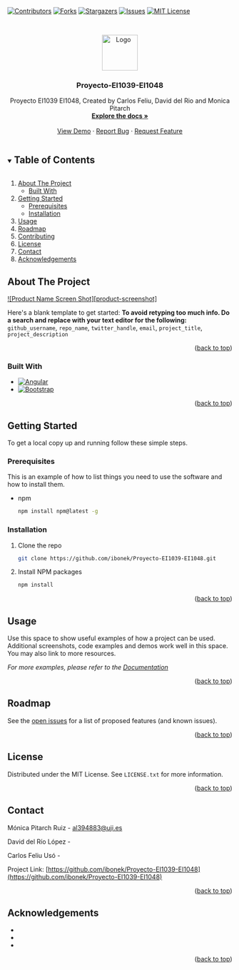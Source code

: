 [![Contributors][contributors-shield]][contributors-url]
[![Forks][forks-shield]][forks-url]
[![Stargazers][stars-shield]][stars-url]
[![Issues][issues-shield]][issues-url]
[![MIT License][license-shield]][license-url]
<!-- PROJECT LOGO -->
<br />
<p align="center">
  <a href="https://github.com/github_username/repo_name">
    <img src="images/logo.png" alt="Logo" width="80" height="80">
  </a>

  <h3 align="center">Proyecto-EI1039-EI1048</h3>

  <p align="center">
    Proyecto EI1039 EI1048, Created by Carlos Feliu, David del Rio and Monica Pitarch
    <br />
    <a href="https://github.com/ibonek/Proyecto-EI1039-EI1048"><strong>Explore the docs »</strong></a>
    <br />
    <br />
    <a href="https://github.com/ibonek/Proyecto-EI1039-EI1048">View Demo</a>
    ·
    <a href="https://github.com/ibonek/Proyecto-EI1039-EI1048/issues">Report Bug</a>
    ·
    <a href="https://github.com/ibonek/Proyecto-EI1039-EI1048/issues">Request Feature</a>
  </p>
</p>



<!-- TABLE OF CONTENTS -->
<details open="open">
  <summary><h2 style="display: inline-block">Table of Contents</h2></summary>
  <ol>
    <li>
      <a href="#about-the-project">About The Project</a>
      <ul>
        <li><a href="#built-with">Built With</a></li>
      </ul>
    </li>
    <li>
      <a href="#getting-started">Getting Started</a>
      <ul>
        <li><a href="#prerequisites">Prerequisites</a></li>
        <li><a href="#installation">Installation</a></li>
      </ul>
    </li>
    <li><a href="#usage">Usage</a></li>
    <li><a href="#roadmap">Roadmap</a></li>
    <li><a href="#contributing">Contributing</a></li>
    <li><a href="#license">License</a></li>
    <li><a href="#contact">Contact</a></li>
    <li><a href="#acknowledgements">Acknowledgements</a></li>
  </ol>
</details>



<!-- ABOUT THE PROJECT -->
## About The Project

[![Product Name Screen Shot][product-screenshot]](https://example.com)

Here's a blank template to get started:
**To avoid retyping too much info. Do a search and replace with your text editor for the following:**
`github_username`, `repo_name`, `twitter_handle`, `email`, `project_title`, `project_description`
<p align="right">(<a href="#readme-top">back to top</a>)</p>


### Built With

* [![Angular][Angular.io]][Angular-url]
* [![Bootstrap][Bootstrap.com]][Bootstrap-url]
<p align="right">(<a href="#readme-top">back to top</a>)</p>



<!-- GETTING STARTED -->
## Getting Started

To get a local copy up and running follow these simple steps.

### Prerequisites

This is an example of how to list things you need to use the software and how to install them.
* npm
  ```sh
  npm install npm@latest -g
  ```

### Installation

1. Clone the repo
   ```sh
   git clone https://github.com/ibonek/Proyecto-EI1039-EI1048.git
   ```
2. Install NPM packages
   ```sh
   npm install
   ```
<p align="right">(<a href="#readme-top">back to top</a>)</p>



<!-- USAGE EXAMPLES -->
## Usage

Use this space to show useful examples of how a project can be used. Additional screenshots, code examples and demos work well in this space. You may also link to more resources.

_For more examples, please refer to the [Documentation](https://example.com)_
<p align="right">(<a href="#readme-top">back to top</a>)</p>



<!-- ROADMAP -->
## Roadmap

See the [open issues](https://github.com/ibonek/Proyecto-EI1039-EI1048/issues) for a list of proposed features (and known issues).
<p align="right">(<a href="#readme-top">back to top</a>)</p>



<!-- LICENSE -->
## License

Distributed under the MIT License. See `LICENSE.txt` for more information.
<p align="right">(<a href="#readme-top">back to top</a>)</p>



<!-- CONTACT -->
## Contact

Mónica Pitarch Ruiz - al394883@uji.es

David del Río López - 

Carlos Feliu Usó    - 

Project Link: [https://github.com/ibonek/Proyecto-EI1039-EI1048](https://github.com/ibonek/Proyecto-EI1039-EI1048)
<p align="right">(<a href="#readme-top">back to top</a>)</p>



<!-- ACKNOWLEDGEMENTS -->
## Acknowledgements

* []()
* []()
* []()
<p align="right">(<a href="#readme-top">back to top</a>)</p>





<!-- MARKDOWN LINKS & IMAGES -->
<!-- https://www.markdownguide.org/basic-syntax/#reference-style-links -->
[contributors-shield]: https://img.shields.io/github/contributors/ibonek/Proyecto-EI1039-EI1048.svg?style=for-the-badge
[contributors-url]: https://github.com/ibonek/Proyecto-EI1039-EI1048/graphs/contributors
[forks-shield]: https://img.shields.io/github/forks/ibonek/Proyecto-EI1039-EI1048.svg?style=for-the-badge
[forks-url]: https://github.com/ibonek/Proyecto-EI1039-EI1048/network/members
[stars-shield]: https://img.shields.io/github/stars/ibonek/Proyecto-EI1039-EI1048.svg?style=for-the-badge
[stars-url]: https://github.com/ibonek/Proyecto-EI1039-EI1048/stargazers
[issues-shield]: https://img.shields.io/github/issues/ibonek/Proyecto-EI1039-EI1048.svg?style=for-the-badge
[issues-url]: https://github.com/ibonek/Proyecto-EI1039-EI1048/issues
[license-shield]: https://img.shields.io/github/license/othneildrew/Best-README-Template.svg?style=for-the-badge
[license-url]: https://github.com/othneildrew/Best-README-Template/blob/master/LICENSE.txt
[Angular.io]: https://img.shields.io/badge/Angular-DD0031?style=for-the-badge&logo=angular&logoColor=white
[Angular-url]: https://angular.io/
[Bootstrap.com]: https://img.shields.io/badge/Bootstrap-563D7C?style=for-the-badge&logo=bootstrap&logoColor=white
[Bootstrap-url]: https://getbootstrap.com
